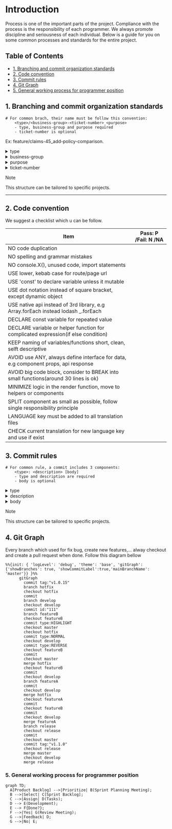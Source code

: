 # Introduction
Process is one of the important parts of the project. Compliance with the process is the responsibility of each programmer. We always promote discipline and seriousness of each individual.
Below is a guide for you on some common processes and standards for the entire project.

## Table of Contents

- [1. Branching and commit organization standards](#1-branching-and-commit-organization-standards)
- [2. Code convention](#2-code-convention)
- [3. Commit rules](#3-commit-rules)
- [4. Git Graph](#4-git-graph)
- [5. General working process for programmer position](#5-general-working-process-for-programmer-position)

## 1. Branching and commit organization standards

```
# For common brach, their name must be follow this convention:
    <type>/<business-group>-<ticket-number>_<purpose>
    - type, business-group and purpose required
    - ticket-number is optional
```

Ex: feature/claims-45_add-policy-comparison.

<details>
<summary>type</summary>

### Detail for type list

- hotfix: for quickly fixing critical issues, usually with a temporary solution
- fixbug: for fixing a bug
- feature: for adding, removing or modifying a feature
- test: for experimenting something which is not an issue
- wip: for a work in progress
      </details>

<details>
<summary>business-group</summary>
what is business logic for your code.
</details>

<details>
<summary>purpose</summary>
what is your purpose of your code.
</details>

<details>
<summary>ticket-number</summary>
ticket's id you processing for this code.
</details>

> [!NOTE]
> This structure can be tailored to specific projects.

---

## 2. Code convention

We suggest a checklist which u can be follow.

| Item                                                                                | Pass: P /Fail: N /NA |
| ----------------------------------------------------------------------------------- | -------------------- |
| NO code duplication                                                                 |                      |
| NO spelling and grammar mistakes                                                    |                      |
| NO console.X(), unused code, import statements                                      |                      |
| USE lower, kebab case for route/page url                                            |                      |
| USE 'const' to declare variable unless it mutable                                   |                      |
| USE dot notation instead of square bracket, except dynamic object                   |                      |
| USE native api instead of 3rd library, e.g Array.forEach instead lodash \_.forEach  |                      |
| DECLARE const variable for repeated value                                           |                      |
| DECLARE variable or helper function for complicated expression(if else condition)   |                      |
| KEEP naming of variables/functions short, clean, selft descriptive                  |                      |
| AVOID use ANY, always define interface for data, e.g component props, api response  |                      |
| AVOID big code block, consider to BREAK into small functions(around 30 lines is ok) |                      |
| MINIMIZE logic in the render function, move to helpers or components                |                      |
| SPLIT component as small as possible, follow single responsibility principle        |                      |
| LANGUAGE key must be added to all translation files                                 |                      |
| CHECK current translation for new language key and use if exist                     |                      |

## 3. Commit rules

```
# For common rule, a commit includes 3 components:
    <type>: <description> [body]
    - type and description are required
    - body is optional
```

<details>
<summary>type</summary>

### Detail for type list

- feat: a new feature (feature)
- fix: fix bug
- docs: capture documents (edit documents)
- style: Add space, format code, missing punctuation marks
- refactor: Rename function, variables, separate function and more refactor code,...
- perf: Performance improvements
- test: Add more test case, edit unit test
- build: Change build process: package.json, build line,...
- ci: Update file script for ci/cd process: yml, docker-compose,...
      </details>

<details>
<summary>description</summary>

### Detail and rule for description

- Concise description of commit content
- No longer than 50 characters so it can be easily read on github, as well as other git tools
- Use imperative sentences, in the present tense. Ex: "change..." instead "changed..."
- Do not capitalize the first letter
- Do not use commas at the end of sentences
      </details>

<details>
<summary>body</summary>

### Detail and rule for body

- Optional part, used to describe the commit in more detail if you needed
- Has a blank line with a description before it
- Use WH questions (what|When|Why) instead How question
      </details>

> [!NOTE]
> This structure can be tailored to specific projects.

## 4. Git Graph

Every branch which used for fix bug, create new features,... alway checkout and create a pull request when done. Follow this diagram bellow

```mermaid
%%{init: { 'logLevel': 'debug', 'theme': 'base', 'gitGraph': {'showBranches': true, 'showCommitLabel':true,'mainBranchName': 'master'}} }%%
      gitGraph
        commit tag:"v1.0.15"
        branch hotfix
        checkout hotfix
        commit
        branch develop
        checkout develop
        commit id:"111"
        branch featureB
        checkout featureB
        commit type:HIGHLIGHT
        checkout master
        checkout hotfix
        commit type:NORMAL
        checkout develop
        commit type:REVERSE
        checkout featureB
        commit
        checkout master
        merge hotfix
        checkout featureB
        commit
        checkout develop
        branch featureA
        commit
        checkout develop
        merge hotfix
        checkout featureA
        commit
        checkout featureB
        commit
        checkout develop
        merge featureA
        branch release
        checkout release
        commit
        checkout master
        commit tag:"v1.1.0"
        checkout release
        merge master
        checkout develop
        merge release
```

### 5. General working process for programmer position

```mermaid
graph TD;
  A[Product Backlog] -->|Prioritize| B(Sprint Planning Meeting);
  B -->|Select| C[Sprint Backlog];
  C -->|Assign| D(Tasks);
  D --> E(Development);
  E --> F{Done?};
  F -->|Yes| G(Review Meeting);
  G -->|Feedback| D;
  G -->|No| E;
```